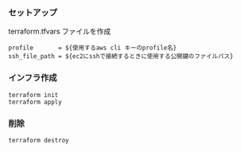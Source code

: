 ### セットアップ

terraform.tfvars ファイルを作成
```
profile       = ${使用するaws cli キーのprofile名}
ssh_file_path = ${ec2にsshで接続するときに使用する公開鍵のファイルパス}
```

### インフラ作成

```
terraform init
terraform apply
```

### 削除

```
terraform destroy
```
